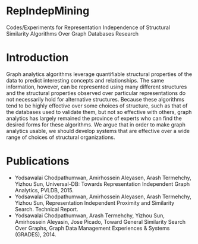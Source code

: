 # RepIndepMining
Codes/Experiments for Representation Independence of Structural Similarity Algorithms Over Graph Databases Research

# Introduction
Graph analytics algorithms leverage quantifiable structural properties of the data to predict interesting concepts and relationships. The same information, however, can be represented using many different structures and the structural properties observed over particular representations do not necessarily hold for alternative structures. Because these algorithms tend to be highly effective over some choices of structure, such as that of the databases used to validate them, but not so effective with others, graph analytics has largely remained the province of experts who can find the desired forms for these algorithms. We argue that in order to make graph analytics usable, we should develop systems that are effective over a wide range of choices of structural organizations.

# Publications
 - Yodsawalai Chodpathumwan, Amirhossein Aleyasen, Arash Termehchy, Yizhou Sun, Universal-DB: Towards Representation Independent Graph Analytics, PVLDB, 2015.
 - Yodsawalai Chodpathumwan, Amirhossein Aleyasen, Arash Termehchy, Yizhou Sun, Representation Independent Proximity and Similarity Search. Technical Report.
 - Yodsawalai Chodpathumwan, Arash Termehchy, Yizhou Sun, Amirhossein Aleyasin, Jose Picado, Toward General Similarity Search Over Graphs, Graph Data Management Experiences & Systems (GRADES), 2014.
